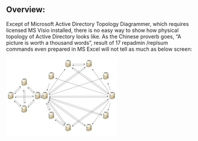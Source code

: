 ## Overview:

Except of Microsoft Active Directory Topology Diagrammer, which requires licensed MS Visio installed, there is no easy way to show how physical topology of Active Directory looks like. As the Chinese proverb goes, “A picture is worth a thousand words”, result of 17 repadmin /replsum <DC> commands even prepared in MS Excel will not tell as much as below screen:

![Circo](/pics/circo-300x214.jpg??sanitize=true&raw=true "Circo")
  
